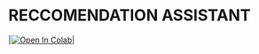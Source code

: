 # RECCOMENDATION ASSISTANT

|[![Open In Colab](https://colab.research.google.com/assets/colab-badge.svg)](https://colab.research.google.com/drive/1zytoYEWeo2HULtUaTkH5nKZJNk5SQgD8?usp=sharing)|